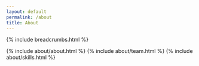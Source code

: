 ```yaml
---
layout: default
permalink: /about
title: About
---
```


<main id="main">

  {% include breadcrumbs.html %}

  {% include about/about.html %}
  {% include about/team.html %}
  {% include about/skills.html %}

</main>